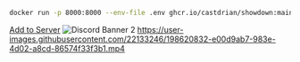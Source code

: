 ```bash
docker run -p 8000:8000 --env-file .env ghcr.io/castdrian/showdown:main 
```
[Add to Server](https://discord.pkmn.dev)
![Discord Banner 2](https://discord.com/api/guilds/1038073397755781160/widget.png?style=banner2)
https://user-images.githubusercontent.com/22133246/198620832-e00d9ab7-983e-4d02-a8cd-86574f33f3b1.mp4
